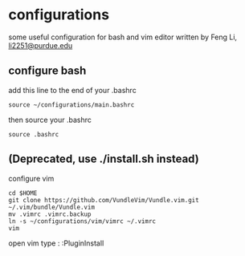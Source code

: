 # configurations
some useful configuration for bash and vim editor
written by Feng Li, li2251@purdue.edu

## configure bash
add this line to the end of your .bashrc
```shell
source ~/configurations/main.bashrc
```
then source your .bashrc
```shell
source .bashrc
```
## (Deprecated, use ./install.sh instead)
configure vim
```shell
cd $HOME
git clone https://github.com/VundleVim/Vundle.vim.git ~/.vim/bundle/Vundle.vim
mv .vimrc .vimrc.backup
ln -s ~/configurations/vim/vimrc ~/.vimrc
vim
```


open vim type :
    :PluginInstall


